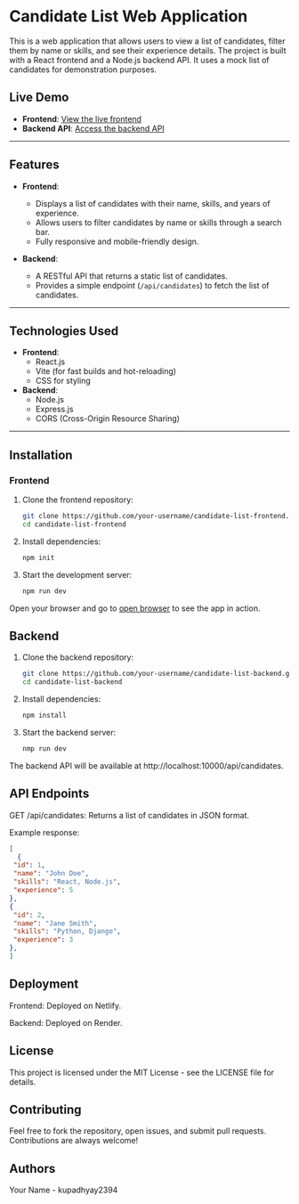 # Candidate List Web Application

This is a web application that allows users to view a list of candidates, filter them by name or skills, and see their experience details. The project is built with a React frontend and a Node.js backend API. It uses a mock list of candidates for demonstration purposes.

## Live Demo

- **Frontend**: [View the live frontend](https://candidatelist.netlify.app/)
- **Backend API**: [Access the backend API](https://candidatelistnode.onrender.com/api/candidates)

---

## Features

- **Frontend**:
  - Displays a list of candidates with their name, skills, and years of experience.
  - Allows users to filter candidates by name or skills through a search bar.
  - Fully responsive and mobile-friendly design.

- **Backend**:
  - A RESTful API that returns a static list of candidates.
  - Provides a simple endpoint (`/api/candidates`) to fetch the list of candidates.

---

## Technologies Used

- **Frontend**: 
  - React.js
  - Vite (for fast builds and hot-reloading)
  - CSS for styling
- **Backend**: 
  - Node.js
  - Express.js
  - CORS (Cross-Origin Resource Sharing)

---

## Installation

### Frontend

1. Clone the frontend repository:
   ```bash
   git clone https://github.com/your-username/candidate-list-frontend.git
   cd candidate-list-frontend
2. Install dependencies:
   ```bash
   npm init

4. Start the development server:
   ```bash
   npm run dev

   
Open your browser and go to  [open browser](http://localhost:3000) to see the app in action.

## Backend
1. Clone the backend repository:
   ```bash
   git clone https://github.com/your-username/candidate-list-backend.git
   cd candidate-list-backend
   
2. Install dependencies:
   ```bash
   npm install
   
3. Start the backend server:
   ```bash
   nmp run dev

The backend API will be available at http://localhost:10000/api/candidates.

## API Endpoints

GET /api/candidates: Returns a list of candidates in JSON format.

Example response:
   ```json
   [
     {
    "id": 1,
    "name": "John Doe",
    "skills": "React, Node.js",
    "experience": 5
  },
  {
    "id": 2,
    "name": "Jane Smith",
    "skills": "Python, Django",
    "experience": 3
  },
]
```

## Deployment
Frontend: Deployed on Netlify.

Backend: Deployed on Render.

## License
This project is licensed under the MIT License - see the LICENSE file for details.

## Contributing

Feel free to fork the repository, open issues, and submit pull requests. Contributions are always welcome!

## Authors
Your Name - kupadhyay2394
